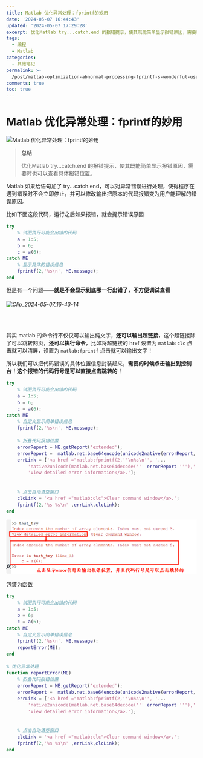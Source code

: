 ```yaml
---
title: Matlab 优化异常处理：fprintf的妙用
date: '2024-05-07 16:44:43'
updated: '2024-05-07 17:29:28'
excerpt: 优化Matlab try...catch.end 的报错提示，使其既能简单显示报错原因，需要时也可以查看具体报错位置。
tags:
  - 编程
  - Matlab
categories:
  - 其他笔记
permalink: >-
  /post/matlab-optimization-abnormal-processing-fprintf-s-wonderful-use-z2wefdb.html
comments: true
toc: true
---
```


# Matlab 优化异常处理：fprintf的妙用

​![Matlab 优化异常处理：fprintf的妙用](http://127.0.0.1:6806/assets/Matlab%20优化异常处理：fprintf的妙用-20240507170909-9a4kpt8.png)​

> **总结**
>
> 优化Matlab try...catch.end 的报错提示，使其既能简单显示报错原因，需要时也可以查看具体报错位置。

Matlab 如果给语句加了 try...catch.end，可以对异常错误进行处理，使得程序在遇到错误时不会立即停止，并可以修改输出把原本的代码报错变为用户能理解的错误原因。

比如下面这段代码，运行之后如果报错，就会提示错误原因

```matlab
try
    % 试图执行可能会出错的代码
    a = 1:5;
    b = 6;
    c = a(6);  
catch ME
    % 显示具体的错误信息
    fprintf(2,'%s\n', ME.message);
end
```

但是有一个问题——**就是不会显示到底哪一行出错了，不方便调试查看**

###### ​![Clip_2024-05-07_16-43-14](http://127.0.0.1:6806/assets/Clip_2024-05-07_16-43-14-20240507164317-prk7b3f.png)​

‍

其实 matlab 的命令行不仅仅可以输出纯文字，**还可以输出超链接**，这个超链接除了可以跳转网页，**还可以执行命令**，比如将超链接的 href 设置为 `matlab:clc`​ 点击就可以清屏，设置为 `matlab:fprintf`​ 点击就可以输出文字！

所以我们可以把代码错误的具体位置信息封装起来，**需要的时候点击输出到控制台！这个报错的代码行号是可以直接点击跳转的！**

```matlab
try
    % 试图执行可能会出错的代码
    a = 1:5;
    b = 6;
    c = a(6);  
catch ME
    % 自定义显示简单错误信息  
    fprintf(2,'%s\n', ME.message);
  
    % 折叠代码报错位置
    errorReport = ME.getReport('extended');
    errorReport =  matlab.net.base64encode(unicode2native(errorReport, 'UTF-8'));
    errLink = ['<a href ="matlab:fprintf(2,''\n%s\n'', '...
        'native2unicode(matlab.net.base64decode(''' errorReport '''),''UTF-8''));">'...
        'View detailed error information</a>.'];
  
  
    % 点击自动清空窗口
    clcLink = '<a href ="matlab:clc">Clear command window</a>.';
    fprintf(2,'%s %s\n' ,errLink,clcLink);
end
```

​![Clip_2024-05-07_17-14-54](https://raw.githubusercontent.com/Achuan-2/Picbed/pic/assets/Clip_2024-05-07_17-14-54-20240507171504-pkra6ve.png)​

包装为函数

```matlab
try
    % 试图执行可能会出错的代码
    a = 1:5;
    b = 6;
    c = a(6);  
catch ME
    % 自定义显示简单错误信息  
    fprintf(2,'%s\n', ME.message);
    reportError(ME);
end

% 优化异常处理
function reportError(ME)
    % 折叠代码报错位置
    errorReport = ME.getReport('extended');
    errorReport =  matlab.net.base64encode(unicode2native(errorReport, 'UTF-8'));
    errLink = ['<a href ="matlab:fprintf(2,''\n%s\n'', '...
        'native2unicode(matlab.net.base64decode(''' errorReport '''),''UTF-8''));">'...
        'View detailed error information</a>.'];
  
  
    % 点击自动清空窗口
    clcLink = '<a href ="matlab:clc">Clear command window</a>.';
    fprintf(2,'%s %s\n' ,errLink,clcLink);
end
```

‍
